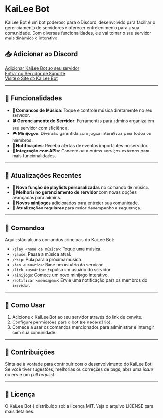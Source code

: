 # KaiLee Bot

KaiLee Bot é um bot poderoso para o Discord, desenvolvido para facilitar o gerenciamento de servidores e oferecer entretenimento para a sua comunidade. Com diversas funcionalidades, ele vai tornar o seu servidor mais dinâmico e interativo.

## 📥 Adicionar ao Discord

[Adicionar KaiLee Bot ao seu servidor](https://discord.com/oauth2/authorize?client_id=1265671196863762486&permissions=1077226614&scope=bot)  
[Entrar no Servidor de Suporte](https://discord.gg/jrtZVfEefk)  
[Visite o Site do KaiLee Bot](https://kailee-bot-com.vercel.app/)

---

## 🎯 Funcionalidades

- **🎵 Comandos de Música**: Toque e controle música diretamente no seu servidor.
- **🛠️ Gerenciamento de Servidor**: Ferramentas para admins organizarem seu servidor com eficiência.
- **🎮 Minijogos**: Diversão garantida com jogos interativos para todos os membros.
- **🔔 Notificações**: Receba alertas de eventos importantes no servidor.
- **🤖 Integração com APIs**: Conecte-se a outros serviços externos para mais funcionalidades.

---

## 📝 Atualizações Recentes

- 🚀 **Nova função de playlists personalizadas** no comando de música.
- 🔧 **Melhoria no gerenciamento de servidor** com novas opções avançadas para admins.
- 🎉 **Novos minijogos** adicionados para entreter sua comunidade.
- 🔄 **Atualizações regulares** para maior desempenho e segurança.

---

## 📄 Comandos

Aqui estão alguns comandos principais do KaiLee Bot:

- `/play <nome da música>`: Toque uma música.
- `/pause`: Pausa a música atual.
- `/skip`: Pula para a próxima música.
- `/ban <usuário>`: Bane um usuário do servidor.
- `/kick <usuário>`: Expulsa um usuário do servidor.
- `/minijogo`: Comece um novo minijogo interativo.
- `/notificar <mensagem>`: Envie uma notificação para os membros do servidor.

---

## 🔧 Como Usar

1. Adicione o KaiLee Bot ao seu servidor através do link de convite.
2. Configure permissões para o bot (se necessário).
3. Comece a usar os comandos mencionados para administrar e interagir com sua comunidade.

---

## 🚀 Contribuições

Sinta-se à vontade para contribuir com o desenvolvimento do KaiLee Bot! Se você tiver sugestões, melhorias ou correções de bugs, abra uma *issue* ou envie um *pull request*.

---

## 📑 Licença

O KaiLee Bot é distribuído sob a licença MIT. Veja o arquivo LICENSE para mais detalhes.

